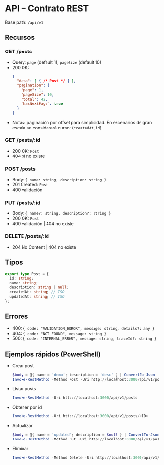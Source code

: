 # API – Contrato REST

Base path: `/api/v1`

## Recursos

### GET /posts
- Query: `page` (default 1), `pageSize` (default 10)
- 200 OK:
  ```json
  {
    "data": [ { /* Post */ } ],
    "pagination": {
      "page": 1,
      "pageSize": 10,
      "total": 42,
      "hasNextPage": true
    }
  }
  ```
- Notas: paginación por offset para simplicidad. En escenarios de gran escala se considerará cursor (`createdAt,id`).

### GET /posts/:id
- 200 OK: `Post`
- 404 si no existe

### POST /posts
- Body: `{ name: string, description: string }`
- 201 Created: `Post`
- 400 validación

### PUT /posts/:id
- Body: `{ name?: string, description?: string }`
- 200 OK: `Post`
- 400 validación | 404 no existe

### DELETE /posts/:id
- 204 No Content | 404 no existe

## Tipos
```ts
export type Post = {
  id: string;
  name: string;
  description: string | null;
  createdAt: string; // ISO
  updatedAt: string; // ISO
};
```

## Errores
- 400: `{ code: "VALIDATION_ERROR", message: string, details?: any }`
- 404: `{ code: "NOT_FOUND", message: string }`
- 500: `{ code: "INTERNAL_ERROR", message: string, traceId?: string }`

## Ejemplos rápidos (PowerShell)

- Crear post
  ```powershell
  $body = @{ name = 'demo'; description = 'desc' } | ConvertTo-Json
  Invoke-RestMethod -Method Post -Uri http://localhost:3000/api/v1/posts -ContentType 'application/json' -Body $body
  ```

- Listar posts
  ```powershell
  Invoke-RestMethod -Uri http://localhost:3000/api/v1/posts
  ```

- Obtener por id
  ```powershell
  Invoke-RestMethod -Uri http://localhost:3000/api/v1/posts/<ID>
  ```

- Actualizar
  ```powershell
  $body = @{ name = 'updated'; description = $null } | ConvertTo-Json
  Invoke-RestMethod -Method Put -Uri http://localhost:3000/api/v1/posts/<ID> -ContentType 'application/json' -Body $body
  ```

- Eliminar
  ```powershell
  Invoke-RestMethod -Method Delete -Uri http://localhost:3000/api/v1/posts/<ID>
  ```
